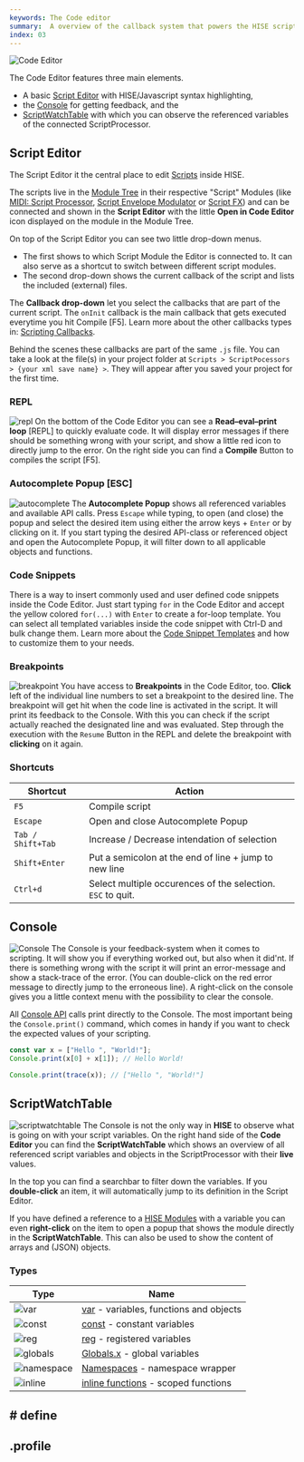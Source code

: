 ```yaml
---
keywords: The Code editor
summary:  A overview of the callback system that powers the HISE scripting engine
index: 03
---
```


![Code Editor](images/custom/code-editor.png)

The Code Editor features three main elements. 
- A basic [Script Editor](/working-with-hise/workspaces/scripting-workspace/code-editor#script-editor) with HISE/Javascript syntax highlighting, 
- the [Console](/working-with-hise/workspaces/scripting-workspace/code-editor#console) for getting feedback, and the 
- [ScriptWatchTable](/working-with-hise/workspaces/scripting-workspace/code-editor#scriptwatchtable) with which you can observe the referenced variables of the connected ScriptProcessor.

## Script Editor

The Script Editor it the central place to edit [Scripts](/scripting) inside HISE. 

The scripts live in the [Module Tree](/hise-modules) in their respective "Script" Modules (like [MIDI: Script Processor](/hise-modules/midi-processors/list/scriptprocessor), [Script Envelope Modulator](/hise-modules/modulators/envelopes/list/scriptenvelopemodulator) or [Script FX](/hise-modules/effects/list/scriptfx)) and can be connected and shown in the **Script Editor** with the little **Open in Code Editor** icon displayed on the module in the Module Tree.

On top of the Script Editor you can see two little drop-down menus. 
- The first shows to which Script Module the Editor is connected to. It can also serve as a shortcut to switch between different script modules. 
- The second drop-down shows the current callback of the script and lists the included (external) files.

The **Callback drop-down** let you select the callbacks that are part of the current script. The `onInit` callback is the main callback that gets executed everytime you hit Compile [F5]. Learn more about the other callbacks types in: [Scripting Callbacks](/hise-modules/midi-processors/list/scriptprocessor#callbacks).

Behind the scenes these callbacks are part of the same `.js` file. You can take a look at the file(s) in your project folder at `Scripts > ScriptPocessors > {your xml save name} >`. They will appear after you saved your project for the first time. 


### REPL
![repl](images/custom/repl.png)
On the bottom of the Code Editor you can see a **Read–eval–print loop** [REPL] to quickly evaluate code. It will display error messages if there should be something wrong with your script, and show a little red icon to directly jump to the error. On the right side you can find a **Compile** Button to compiles the script [F5]. 

### Autocomplete Popup [ESC]
![autocomplete](images/custom/autocomplete.png)
The **Autocomplete Popup** shows all referenced variables and available API calls. Press `Escape` while typing, to open (and close) the popup and select the desired item using either the arrow keys + `Enter` or by clicking on it. If you start typing the desired API-class or referenced object and open the Autocomplete Popup, it will filter down to all applicable objects and functions.

### Code Snippets
There is a way to insert commonly used and user defined code snippets inside the Code Editor. 
Just start typing `for` in the Code Editor and accept the yellow colored `for(...)` with `Enter` to create a for-loop template. You can select all templated variables inside the code snippet with Ctrl-D and bulk change them. Learn more about the [Code Snippet Templates](/glossary/code_snippets) and how to customize them to your needs. 


### Breakpoints
![breakpoint](images/custom/breakpoint.png)
You have access to **Breakpoints** in the Code Editor, too. **Click** left of the individual line numbers to set a breakpoint to the desired line. The breakpoint will get hit when the code line is activated in the script. It will print its feedback to the Console. With this you can check if the script actually reached the designated line and was evaluated. Step through the execution with the `Resume` Button in the REPL and delete the breakpoint with **clicking** on it again.  


### Shortcuts
| Shortcut | Action |
| -- | ------ |
| `F5` | Compile script |
| `Escape` | Open and close Autocomplete Popup |
| `Tab / Shift+Tab` | Increase / Decrease intendation of selection |
| `Shift+Enter` | Put a semicolon at the end of line + jump to new line |
| `Ctrl+d` | Select multiple occurences of the selection. `ESC` to quit. |  


## Console
![Console](images/custom/console.png)
The Console is your feedback-system when it comes to scripting. It will show you if everything worked out, but also when it did'nt. If there is something wrong with the script it will print an error-message and show a stack-trace of the error. (You can double-click on the red error message to directly jump to the erroneous line). A right-click on the console gives you a little context menu with the possibility to clear the console.

All [Console API](/scripting/scripting-api/console) calls print directly to the Console. The most important being the `Console.print()` command, which comes in handy if you want to check the expected values of your scripting. 

```javascript
const var x = ["Hello ", "World!"];
Console.print(x[0] + x[1]); // Hello World!

Console.print(trace(x)); // ["Hello ", "World!"]

```

## ScriptWatchTable
![scriptwatchtable](images/custom/scriptwatchtable.png)
The Console is not the only way in **HISE** to observe what is going on with your script variables. On the right hand side of the **Code Editor** you can find the **ScriptWatchTable** which shows an overview of all referenced script variables and objects in the ScriptProcessor with their **live** values.

In the top you can find a searchbar to filter down the variables. If you **double-click** an item, it will automatically jump to its definition in the Script Editor.

If you have defined a reference to a [HISE Modules](/hise-modules) with a variable you can even **right-click** on the item to open a popup that shows the module directly in the **ScriptWatchTable**. This can also be used to show the content of arrays and (JSON) objects.

### Types 
| Type | Name |
| - | ------ |
| ![var](images/custom/var.png)  | [var](/scripting/scripting-in-hise/javascript#variables) - variables, functions and objects |
| ![const](images/custom/const.png) | [const](/scripting/scripting-in-hise/additions-in-hise#const-variables) - constant variables |
| ![reg](images/custom/reg.png) | [reg](/scripting/scripting-in-hise/additions-in-hise#reg-variables) - registered variables |
| ![globals](images/custom/globals.png) | [Globals.x](/scripting/scripting-in-hise/additions-in-hise#globals.x-variables) - global variables |
| ![namespace](images/custom/namespace.png) | [Namespaces](/scripting/scripting-in-hise/additions-in-hise#namespaces) - namespace wrapper  |
| ![inline](images/custom/inline.png) | [inline functions](/scripting/scripting-in-hise/additions-in-hise#inline-functions) - scoped functions |


## # define

## .profile


